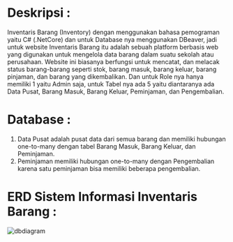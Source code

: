 # Deskripsi :
Inventaris Barang (Inventory) dengan menggunakan bahasa pemograman yaitu C# (.NetCore) dan untuk Database nya menggunakan DBeaver, jadi untuk website Inventaris Barang itu adalah sebuah platform berbasis web yang digunakan untuk mengelola data barang dalam suatu sekolah atau perusahaan. Website ini biasanya berfungsi untuk mencatat, dan melacak status barang-barang seperti stok, barang masuk, barang keluar, barang pinjaman, dan barang yang dikembalikan. Dan untuk Role nya hanya memiliki 1 yaitu Admin saja, untuk Tabel nya ada 5 yaitu diantaranya ada Data Pusat, Barang Masuk, Barang Keluar, Peminjaman, dan Pengembalian.

# Database :
1. Data Pusat adalah pusat data dari semua barang dan memiliki hubungan one-to-many dengan tabel Barang Masuk, Barang Keluar, dan Peminjaman.
2. Peminjaman memiliki hubungan one-to-many dengan Pengembalian karena satu peminjaman bisa memiliki beberapa pengembalian.


# ERD Sistem Informasi Inventaris Barang : 
![dbdiagram](https://github.com/user-attachments/assets/531e6705-33c0-44ed-86ac-20c738a6a6ff)
